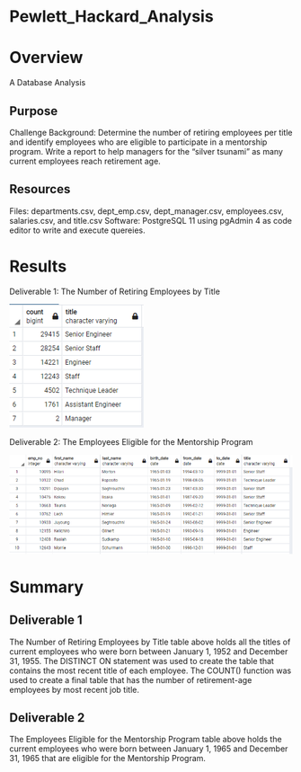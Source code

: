 # Pewlett_Hackard_Analysis

# Overview
A Database Analysis

## Purpose

Challenge Background: Determine the number of retiring employees per title and identify employees who are eligible to participate in a mentorship program. Write a report to help managers for the “silver tsunami” as many current employees reach retirement age.

## Resources
Files: departments.csv, dept_emp.csv, dept_manager.csv, employees.csv, salaries.csv, and title.csv
Software: PostgreSQL 11 using pgAdmin 4 as code editor to write and execute quereies.

# Results
Deliverable 1: The Number of Retiring Employees by Title

![Retiring_Employees_by_Title.png](https://github.com/KimberlyCrawford/Pewlett_Hackard_Analysis/blob/main/Retiring_Employees_by_Title.png)

Deliverable 2: The Employees Eligible for the Mentorship Program

![Mentorship_Eligibility.png](https://github.com/KimberlyCrawford/Pewlett_Hackard_Analysis/blob/main/Mentorship_Eligibility.png)

# Summary

## Deliverable 1
The Number of Retiring Employees by Title table above holds all the titles of current employees who were born between January 1, 1952 and December 31, 1955. The DISTINCT ON statement was used to create the table that contains the most recent title of each employee.
The COUNT() function was used to create a final table that has the number of retirement-age employees by most recent job title.

## Deliverable 2
The Employees Eligible for the Mentorship Program table above holds the current employees who were born between January 1, 1965 and December 31, 1965 that are eligible for the Mentorship Program.